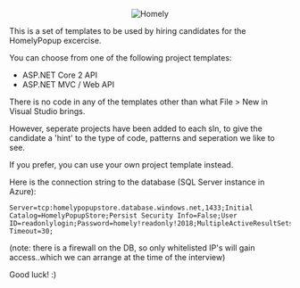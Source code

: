 <div>
    <p align="center">
    <img src="https://imgur.com/9E8hN79.png" alt="Homely" />
    </p>
</div>

This is a set of templates to be used by hiring candidates for the HomelyPopup excercise.

You can choose from one of the following project templates:
- ASP.NET Core 2 API
- ASP.NET MVC / Web API

There is no code in any of the templates other than what File > New in Visual Studio brings.

However, seperate projects have been added to each sln, to give the candidate a 'hint' to the type of code, patterns and seperation we like to see.

If you prefer, you can use your own project template instead.

Here is the connection string to the database (SQL Server instance in Azure):

```
Server=tcp:homelypopupstore.database.windows.net,1433;Initial Catalog=HomelyPopupStore;Persist Security Info=False;User ID=readonlylogin;Password=homely!readonly!2018;MultipleActiveResultSets=False;Encrypt=True;TrustServerCertificate=False;Connection Timeout=30;
```

(note: there is a firewall on the DB, so only whitelisted IP's will gain access..which we can arrange at the time of the interview)

Good luck! :)
